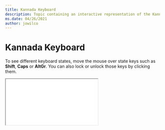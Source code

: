 ```yaml
--- 
title: Kannada Keyboard 
description: Topic containing an interactive representation of the Kannada Keyboard 
ms.date: 04/26/2021 
author: jowilco 
--- 
```

 
# Kannada Keyboard 
 
To see different keyboard states, move the mouse over state keys such as **Shift**, **Caps** or **AltGr**. You can also lock or unlock those keys by clicking them. 
 
<iframe src="kbdinkan.html"></iframe> 
